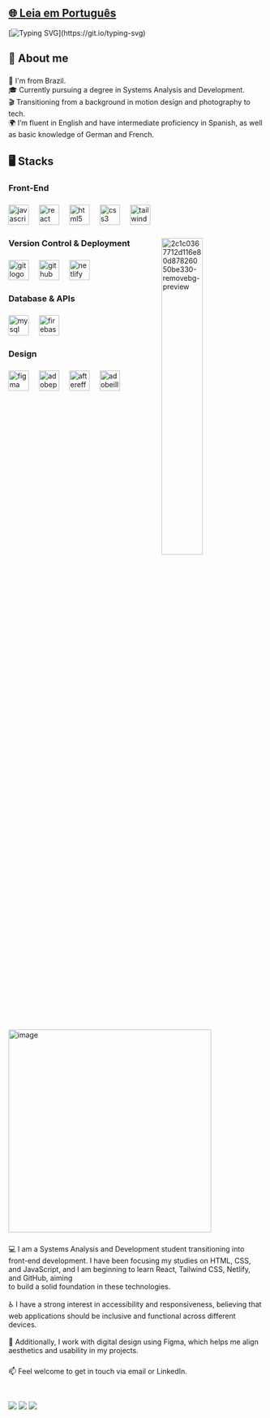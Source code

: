 [🌐 Leia em Português](README.pt.md)
---

[![Typing SVG](https://readme-typing-svg.herokuapp.com?font=Press+Start+2P&duration=3000&pause=1000&color=9300FF&vCenter=true&width=835&lines=Hi%2C+my+name+is+Khai+Luca!;I'm+a+Front-End+Development+Student.;Welcome+to+my+GitHub!)](https://git.io/typing-svg)

###

<h2 align="left">👤 About me</h2>

###

<p align="left">📍 I'm from Brazil.<br>🎓 Currently pursuing a degree in Systems Analysis and Development.<br>🎬 Transitioning from a background in motion design and photography to tech.<br>🌍  I’m fluent in English and have intermediate proficiency in Spanish, as well as basic knowledge of German and French.</p>

###

<h2 align="left">🖥 Stacks</h2>

###

<h3 align="left">Front-End</h3>

###

<div align="left">
  <img src="https://cdn.jsdelivr.net/gh/devicons/devicon/icons/javascript/javascript-original.svg" height="40" alt="javascript logo"  />
  <img width="12" />
  <img src="https://cdn.jsdelivr.net/gh/devicons/devicon/icons/react/react-original.svg" height="40" alt="react logo"  />
  <img width="12" />
  <img src="https://cdn.jsdelivr.net/gh/devicons/devicon/icons/html5/html5-original.svg" height="40" alt="html5 logo"  />
  <img width="12" />
  <img src="https://cdn.jsdelivr.net/gh/devicons/devicon/icons/css3/css3-original.svg" height="40" alt="css3 logo"  />
  <img width="12" />
  <img src="https://cdn.simpleicons.org/tailwindcss/06B6D4" height="40" alt="tailwindcss logo"  />
</div>

###

<img align="right" width="40%" alt="2c1c0367712d116e80d87826050be330-removebg-preview" src="https://user-images.githubusercontent.com/74038190/225813708-98b745f2-7d22-48cf-9150-083f1b00d6c9.gif" />

###

<h3 align="left">Version Control & Deployment</h3>

###

<div align="left">
  <img src="https://skillicons.dev/icons?i=git" height="40" alt="git logo"  />
  <img width="12" />
  <img src="https://skillicons.dev/icons?i=github" height="40" alt="github logo"  />
  <img width="12" />
  <img src="https://skillicons.dev/icons?i=netlify" height="40" alt="netlify logo"  />
</div>

###

<h3 align="left">Database & APIs</h3>

###

<div align="left">
  <img src="https://cdn.jsdelivr.net/gh/devicons/devicon/icons/mysql/mysql-original.svg" height="40" alt="mysql logo"  />
  <img width="12" />
  <img src="https://cdn.jsdelivr.net/gh/devicons/devicon/icons/firebase/firebase-plain.svg" height="40" alt="firebase logo"  />
</div>

###

<h3 align="left">Design</h3>

###


<div align="left">
  <img src="https://cdn.jsdelivr.net/gh/devicons/devicon/icons/figma/figma-original.svg" height="40" alt="figma logo"  />
  <img width="12" />
  <img src="https://skillicons.dev/icons?i=ps" height="40" alt="adobephotoshop logo"  />
  <img width="12" />
  <img src="https://cdn.jsdelivr.net/gh/devicons/devicon/icons/aftereffects/aftereffects-original.svg" height="40" alt="aftereffects logo"  />
  <img width="12" />
  <img src="https://skillicons.dev/icons?i=ai" height="40" alt="adobeillustrator logo"  />
</div>

###

<img width="400" height="400" alt="image" src="https://user-images.githubusercontent.com/74038190/212284115-f47cd8ff-2ffb-4b04-b5bf-4d1c14c0247f.gif" />

###

<p align="left"> 💻 I am a Systems Analysis and Development student transitioning into front-end development. I have been focusing my studies on HTML, CSS, and JavaScript, and I am beginning to learn React, Tailwind CSS, Netlify, and GitHub, aiming<br> to build a solid foundation in these technologies.<br><br> ♿ I have a strong interest in accessibility and responsiveness, believing that web applications should be inclusive and functional across different devices.<br><br> 🎨 Additionally, I work with digital design using Figma, which helps me align aesthetics and usability in my projects.</p>

###


<p align="left">📫 Feel welcome to get in touch via email or LinkedIn.</p>

<br clear="both">

<a href="https://www.linkedin.com/in/khailuca/" target="_blank" style="text-decoration: none;"><img src="https://img.shields.io/badge/-LinkedIn-4B0082?style=for-the-badge&logo=linkedin&logoColor=fff" target="_blank"></a>
<a href="https://x.com/khailucadev" style="text-decoration: none;">
  <img src="https://img.shields.io/badge/-Twitter-4B0082?style=for-the-badge&logo=x&logoColor=fff" target="_blank"></a>
<a href="mailto:khailucadev@gmail.com" style="text-decoration: none;">
<img src="https://img.shields.io/badge/-Gmail-4B0082?style=for-the-badge&logo=gmail&logoColor=fff" target="_blank"></a>

###

